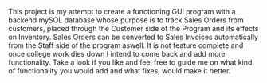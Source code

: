 This project is my attempt to create a functioning GUI program with a backend
mySQL database whose purpose is to track Sales Orders from customers, placed
through the Customer side of the Program and its effects on Inventory.
Sales Orders can be converted to Sales Invoices automatically from the Staff
side of the program aswell.
It is not feature complete and once college work dies down I intend to come
back and add more functionality.
Take a look if you like and feel free to guide me on what kind of 
functionality you would add and what fixes, would make it better.

